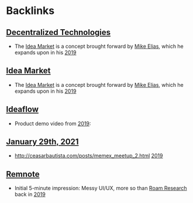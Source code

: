 
# Backlinks
## [Decentralized Technologies](<Decentralized Technologies.md>)
- The [Idea Market](<Idea Market.md>) is a concept brought forward by [Mike Elias](<Mike Elias.md>), which he expands upon in his [2019](<2019.md>)

## [Idea Market](<Idea Market.md>)
- The [Idea Market](<Idea Market.md>) is a concept brought forward by [Mike Elias](<Mike Elias.md>), which he expands upon in his [2019](<2019.md>)

## [Ideaflow](<Ideaflow.md>)
- Product demo video from [2019](<2019.md>):

## [January 29th, 2021](<January 29th, 2021.md>)
- http://ceasarbautista.com/posts/memex_meetup_2.html [2019](<2019.md>)

## [Remnote](<Remnote.md>)
- Initial 5-minute impression: Messy UI/UX, more so than [Roam Research](<Roam Research.md>) back in [2019](<2019.md>)

